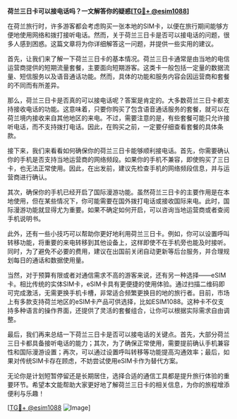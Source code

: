 **荷兰三日卡可以接电话吗？一文解答你的疑惑[[TG💪+ @esim1088](https://t.me/s/esim1088)]**

在荷兰旅行时，许多游客都会考虑购买一张本地的SIM卡，以便在旅行期间能够方便地使用网络和拨打接听电话。然而，关于荷兰三日卡是否可以接电话的问题，很多人感到困惑。这篇文章将为你详细解答这一问题，并提供一些实用的建议。

首先，让我们来了解一下荷兰三日卡的基本情况。荷兰三日卡通常是由当地的电信运营商提供的短期流量套餐，主要面向短期游客。这类卡一般包括一定量的数据流量、短信服务以及语音通话功能。然而，具体的功能和服务内容会因运营商和套餐的不同而有所差异。

那么，荷兰三日卡是否真的可以接电话呢？答案是肯定的。大多数荷兰三日卡都支持接收电话的功能。这意味着，只要你购买了包含语音通话服务的套餐，就可以在荷兰境内接收来自其他地区的来电。不过，需要注意的是，有些套餐可能只允许接听电话，而不支持拨打电话。因此，在购买之前，一定要仔细查看套餐的具体条款。

接下来，我们来看看如何确保你的荷兰三日卡能够顺利接电话。首先，你需要确认你的手机是否支持当地运营商的网络频段。如果你的手机不兼容，即使购买了三日卡，也无法正常使用。因此，在出发前，建议先检查手机的网络频段信息，并与运营商进行确认。

其次，确保你的手机已经开启了国际漫游功能。虽然荷兰三日卡的主要作用是在本地使用，但在某些情况下，你可能需要在国外拨打电话或接收国际来电。此时，国际漫游功能就显得尤为重要。如果不确定如何开启，可以咨询当地运营商或者查阅手机说明书。

此外，还有一些小技巧可以帮助你更好地利用荷兰三日卡。例如，你可以设置呼叫转移功能，将重要的来电转移到其他设备上，这样即使不在手机旁也能及时接听。同时，为了避免不必要的费用，建议在出国前关闭自动更新等后台服务，并合理规划每日的通话和数据使用量。

当然，对于预算有限或者对通信需求不高的游客来说，还有另一种选择——eSIM卡。相比传统的实体SIM卡，eSIM卡具有更便捷的使用体验。通过扫描二维码即可完成激活，无需更换手机卡槽，非常适合频繁更换目的地的旅行者。目前，市场上有多款支持荷兰地区的eSIM卡产品可供选择，比如ESIM1088。这种卡不仅支持多种语言的操作界面，还提供了灵活的套餐组合，让你可以根据实际需求自由调整。

最后，我们再来总结一下荷兰三日卡是否可以接电话的关键点。首先，大部分荷兰三日卡都具备接听电话的能力；其次，为了确保正常使用，需要提前确认手机兼容性和国际漫游设置；再次，可以通过设置呼叫转移等功能提高沟通效率；最后，如果对传统SIM卡存在顾虑，不妨尝试使用eSIM卡作为替代方案。

无论你是计划短暂停留还是长期居住，选择合适的通信工具都是提升旅行体验的重要环节。希望本文能帮助大家更好地了解荷兰三日卡的相关信息，为你的旅程增添便利与乐趣！

[[TG💪+ @esim1088](https://t.me/s/esim1088) ![Image](https://i.postimg.cc/4NQfJmqS/Snipaste-2025-05-13-00-14-12.png)]